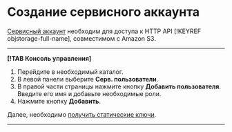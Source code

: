 # Создание сервисного аккаунта

[Сервисный аккаунт](../../../iam/concepts/users/service-accounts.md) необходим для доступа к HTTP API [!KEYREF objstorage-full-name], совместимом с Amazon S3.

---

**[!TAB Консоль управления]**

1. Перейдите в необходимый каталог.
1. В левой панели выберите **Серв. пользователи**.
1. В правой части страницы нажмите кнопку **Добавить пользователя**.
    Введите его имя и добавьте необходимые роли.
1. Нажмите кнопку **Добавить**.

Далее, необходимо [получить статические ключи](get-static-key.md).

---
